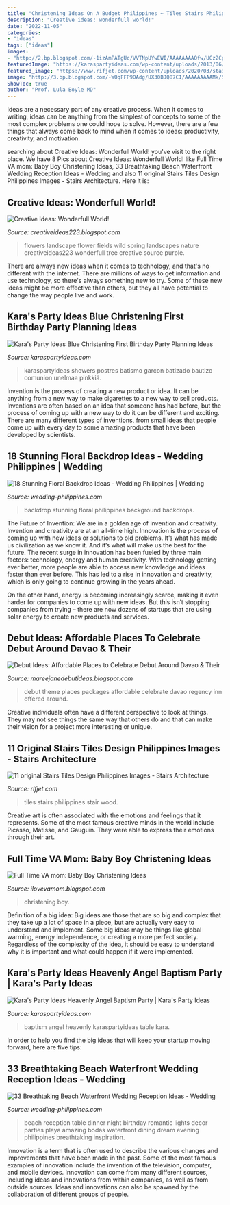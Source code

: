 ```yaml
---
title: "Christening Ideas On A Budget Philippines ~ Tiles Stairs Philippines Stair Wood"
description: "Creative ideas: wonderfull world!"
date: "2022-11-05"
categories:
- "ideas"
tags: ["ideas"]
images:
- "http://2.bp.blogspot.com/-1izAmPATgUc/VVTNpUYwEWI/AAAAAAAAOfw/UGz2CpAi-Bk/s1600/d.jpg"
featuredImage: "https://karaspartyideas.com/wp-content/uploads/2013/06/Blue-Christening1.jpg"
featured_image: "https://www.rifjet.com/wp-content/uploads/2020/03/stairs-tiles-design-philippines-awesome-wood-stair-treads-loccie-better-homes-gardens-ideas-of-stairs-tiles-design-philippines.jpg"
image: "http://3.bp.blogspot.com/-WOqFFP9OAdg/UX30BJQ87CI/AAAAAAAAAMk/5DCWR2LvR74/w1200-h630-p-k-no-nu/314862_463380143673232_1161034245_n.jpg"
ShowToc: true
author: "Prof. Lula Boyle MD"
---
```



Ideas are a necessary part of any creative process. When it comes to writing, ideas can be anything from the simplest of concepts to some of the most complex problems one could hope to solve. However, there are a few things that always come back to mind when it comes to ideas: productivity, creativity, and motivation.

	

		
searching about Creative Ideas: Wonderfull World! you've visit to the right place. We have 8 Pics about Creative Ideas: Wonderfull World! like Full Time VA mom: Baby Boy Christening Ideas, 33 Breathtaking Beach Waterfront Wedding Reception Ideas - Wedding and also 11 original Stairs Tiles Design Philippines Images - Stairs Architecture. Here it is:
		
    
## Creative Ideas: Wonderfull World!

<img loading=lazy src="http://2.bp.blogspot.com/-1izAmPATgUc/VVTNpUYwEWI/AAAAAAAAOfw/UGz2CpAi-Bk/s1600/d.jpg" onerror="this.onerror=null;this.src='https://tse1.mm.bing.net/th?id=OIP.VsWlOpJpPKPnbuxDBTkPkgHaKH&amp;pid=15.1';" alt="Creative Ideas: Wonderfull World!">

_Source: creativeideas223.blogspot.com_

>flowers landscape flower fields wild spring landscapes nature creativeideas223 wonderfull tree creative source purple. 

	

There are always new ideas when it comes to technology, and that's no different with the internet. There are millions of ways to get information and use technology, so there's always something new to try. Some of these new ideas might be more effective than others, but they all have potential to change the way people live and work.

    
## Kara&#039;s Party Ideas Blue Christening First Birthday Party Planning Ideas

<img loading=lazy src="https://karaspartyideas.com/wp-content/uploads/2013/06/Blue-Christening1.jpg" onerror="this.onerror=null;this.src='https://tse3.mm.bing.net/th?id=OIP.GbMmnA7kvu78yqxxq0kZBAHaLK&amp;pid=15.1';" alt="Kara&#039;s Party Ideas Blue Christening First Birthday Party Planning Ideas">

_Source: karaspartyideas.com_

>karaspartyideas showers postres batismo garcon batizado bautizo comunion unelmaa pinkkiä. 

	

Invention is the process of creating a new product or idea. It can be anything from a new way to make cigarettes to a new way to sell products. Inventions are often based on an idea that someone has had before, but the process of coming up with a new way to do it can be different and exciting. There are many different types of inventions, from small ideas that people come up with every day to some amazing products that have been developed by scientists.

    
## 18 Stunning Floral Backdrop Ideas - Wedding Philippines | Wedding

<img loading=lazy src="http://www.wedding-philippines.com/wp-content/uploads/2017/01/Wedding-Philippines-18-Stunning-Floral-Photo-Backdrops-Background-Ideas-11.jpg" onerror="this.onerror=null;this.src='https://tse3.mm.bing.net/th?id=OIP.a7147oOCGqVaMaRGM_hefQHaHa&amp;pid=15.1';" alt="18 Stunning Floral Backdrop Ideas - Wedding Philippines | Wedding">

_Source: wedding-philippines.com_

>backdrop stunning floral philippines background backdrops. 

	

The Future of Invention: We are in a golden age of invention and creativity.
Invention and creativity are at an all-time high. Innovation is the process of coming up with new ideas or solutions to old problems. It’s what has made us civilization as we know it. And it’s what will make us the best for the future.
The recent surge in innovation has been fueled by three main factors: technology, energy and human creativity. With technology getting ever better, more people are able to access new knowledge and ideas faster than ever before. This has led to a rise in innovation and creativity, which is only going to continue growing in the years ahead.

On the other hand, energy is becoming increasingly scarce, making it even harder for companies to come up with new ideas. But this isn’t stopping companies from trying – there are now dozens of startups that are using solar energy to create new products and services.

    
## Debut Ideas: Affordable Places To Celebrate Debut Around Davao &amp; Their

<img loading=lazy src="http://3.bp.blogspot.com/-WOqFFP9OAdg/UX30BJQ87CI/AAAAAAAAAMk/5DCWR2LvR74/w1200-h630-p-k-no-nu/314862_463380143673232_1161034245_n.jpg" onerror="this.onerror=null;this.src='https://tse2.mm.bing.net/th?id=OIP.EEdwX0_EFNr7vYFh7ppO_AHaD4&amp;pid=15.1';" alt="Debut Ideas: Affordable Places to Celebrate Debut Around Davao &amp; Their">

_Source: mareejanedebutideas.blogspot.com_

>debut theme places packages affordable celebrate davao regency inn offered around. 

	

Creative individuals often have a different perspective to look at things. They may not see things the same way that others do and that can make their vision for a project more interesting or unique.

    
## 11 Original Stairs Tiles Design Philippines Images - Stairs Architecture

<img loading=lazy src="https://www.rifjet.com/wp-content/uploads/2020/03/stairs-tiles-design-philippines-awesome-wood-stair-treads-loccie-better-homes-gardens-ideas-of-stairs-tiles-design-philippines.jpg" onerror="this.onerror=null;this.src='https://tse1.mm.bing.net/th?id=OIP.Eg1pmKI1j9Psj5264jM_bQHaJ3&amp;pid=15.1';" alt="11 original Stairs Tiles Design Philippines Images - Stairs Architecture">

_Source: rifjet.com_

>tiles stairs philippines stair wood. 

	

Creative art is often associated with the emotions and feelings that it represents. Some of the most famous creative minds in the world include Picasso, Matisse, and Gauguin. They were able to express their emotions through their art.

    
## Full Time VA Mom: Baby Boy Christening Ideas

<img loading=lazy src="http://3.bp.blogspot.com/-YjcG5UOL94A/U1-S6Ib05OI/AAAAAAAAATk/odkKOVSV2Fc/s1600/IMG_6269.JPG" onerror="this.onerror=null;this.src='https://tse4.mm.bing.net/th?id=OIP.MJLXWgr2dBpbcXHdShF4UwHaFj&amp;pid=15.1';" alt="Full Time VA mom: Baby Boy Christening Ideas">

_Source: ilovevamom.blogspot.com_

>christening boy. 

	

Definition of a big idea:
Big ideas are those that are so big and complex that they take up a lot of space in a piece, but are actually very easy to understand and implement. Some big ideas may be things like global warming, energy independence, or creating a more perfect society. Regardless of the complexity of the idea, it should be easy to understand why it is important and what could happen if it were implemented.

    
## Kara&#039;s Party Ideas Heavenly Angel Baptism Party | Kara&#039;s Party Ideas

<img loading=lazy src="http://karaspartyideas.com/wp-content/uploads/2017/05/Heavenly-Angel-Baptism-Party-via-Karas-Party-Ideas-KarasPartyIdeas.com13.jpg" onerror="this.onerror=null;this.src='https://tse2.mm.bing.net/th?id=OIP.w1WQ5KzMQ-kiOYeHFmOUqQHaJQ&amp;pid=15.1';" alt="Kara&#039;s Party Ideas Heavenly Angel Baptism Party | Kara&#039;s Party Ideas">

_Source: karaspartyideas.com_

>baptism angel heavenly karaspartyideas table kara. 

	

In order to help you find the big ideas that will keep your startup moving forward, here are five tips: 

    
## 33 Breathtaking Beach Waterfront Wedding Reception Ideas - Wedding

<img loading=lazy src="http://www.wedding-philippines.com/wp-content/uploads/2015/10/Wedding-Philippines-33-Breathtaking-Beach-Waterfront-Wedding-Reception-Venue-Ideas-29-682x1024.jpg" onerror="this.onerror=null;this.src='https://tse4.mm.bing.net/th?id=OIP.mcglXPsU_IBWQkQlC9QHPgHaLH&amp;pid=15.1';" alt="33 Breathtaking Beach Waterfront Wedding Reception Ideas - Wedding">

_Source: wedding-philippines.com_

>beach reception table dinner night birthday romantic lights decor parties playa amazing bodas waterfront dining dream evening philippines breathtaking inspiration. 

	

Innovation is a term that is often used to describe the various changes and improvements that have been made in the past. Some of the most famous examples of innovation include the invention of the television, computer, and mobile devices. Innovation can come from many different sources, including ideas and innovations from within companies, as well as from outside sources. Ideas and innovations can also be spawned by the collaboration of different groups of people.


